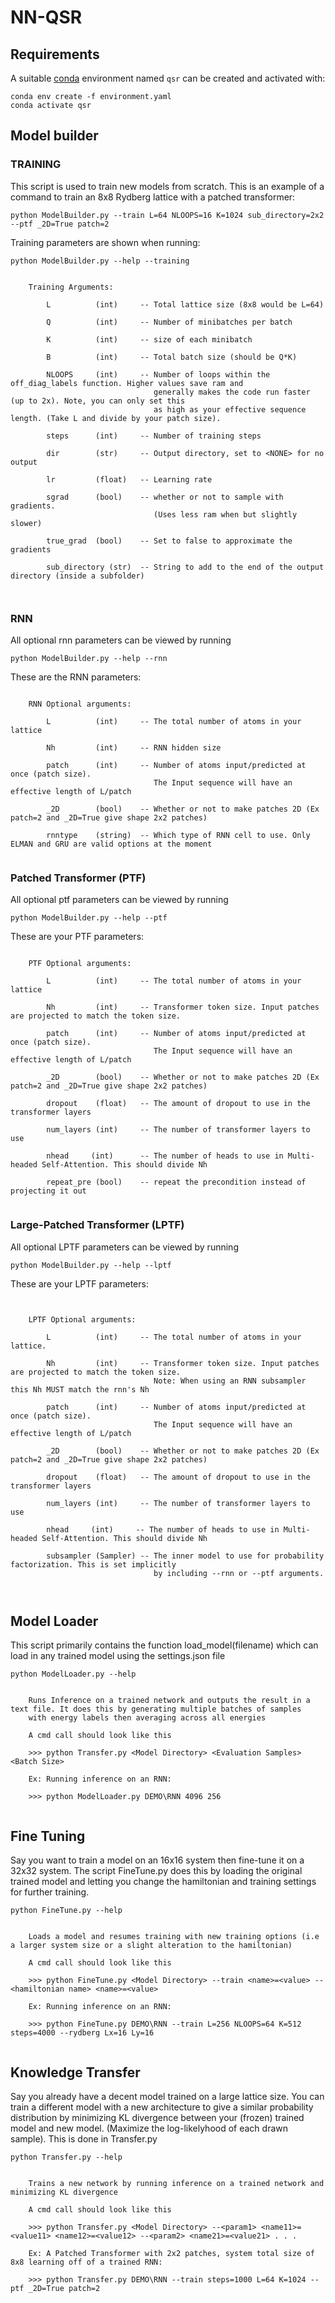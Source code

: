 # NN-QSR

## Requirements
A suitable [conda](https://conda.io/) environment named `qsr` can be created
and activated with:

```
conda env create -f environment.yaml
conda activate qsr
```

## Model builder

### TRAINING

This script is used to train new models from scratch. This is an example of a command
to train an 8x8 Rydberg lattice with a patched transformer:
```
python ModelBuilder.py --train L=64 NLOOPS=16 K=1024 sub_directory=2x2 --ptf _2D=True patch=2
```
Training parameters are shown when running:

```
python ModelBuilder.py --help --training
```

```

    Training Arguments:
    
        L          (int)     -- Total lattice size (8x8 would be L=64)
        
        Q          (int)     -- Number of minibatches per batch
        
        K          (int)     -- size of each minibatch
        
        B          (int)     -- Total batch size (should be Q*K)
        
        NLOOPS     (int)     -- Number of loops within the off_diag_labels function. Higher values save ram and
                                generally makes the code run faster (up to 2x). Note, you can only set this
                                as high as your effective sequence length. (Take L and divide by your patch size).
        
        steps      (int)     -- Number of training steps
        
        dir        (str)     -- Output directory, set to <NONE> for no output
        
        lr         (float)   -- Learning rate
                
        sgrad      (bool)    -- whether or not to sample with gradients. 
                                (Uses less ram when but slightly slower)
                                
        true_grad  (bool)    -- Set to false to approximate the gradients
                                
        sub_directory (str)  -- String to add to the end of the output directory (inside a subfolder)
        
    
```

### RNN

All optional rnn parameters can be viewed by running 

```
python ModelBuilder.py --help --rnn
```

These are the RNN parameters:


```
    
    RNN Optional arguments:
    
        L          (int)     -- The total number of atoms in your lattice
    
        Nh         (int)     -- RNN hidden size
    
        patch      (int)     -- Number of atoms input/predicted at once (patch size).
                                The Input sequence will have an effective length of L/patch
    
        _2D        (bool)    -- Whether or not to make patches 2D (Ex patch=2 and _2D=True give shape 2x2 patches)
    
        rnntype    (string)  -- Which type of RNN cell to use. Only ELMAN and GRU are valid options at the moment
    

```

### Patched Transformer (PTF)


All optional ptf parameters can be viewed by running 

```
python ModelBuilder.py --help --ptf
```

These are your PTF parameters:
```
    
    PTF Optional arguments:
    
        L          (int)     -- The total number of atoms in your lattice
    
        Nh         (int)     -- Transformer token size. Input patches are projected to match the token size.
    
        patch      (int)     -- Number of atoms input/predicted at once (patch size).
                                The Input sequence will have an effective length of L/patch
    
        _2D        (bool)    -- Whether or not to make patches 2D (Ex patch=2 and _2D=True give shape 2x2 patches)
        
        dropout    (float)   -- The amount of dropout to use in the transformer layers
        
        num_layers (int)     -- The number of transformer layers to use
        
        nhead     (int)      -- The number of heads to use in Multi-headed Self-Attention. This should divide Nh
    
        repeat_pre (bool)    -- repeat the precondition instead of projecting it out
    

```

### Large-Patched Transformer (LPTF)


All optional LPTF parameters can be viewed by running 

```
python ModelBuilder.py --help --lptf
```

These are your LPTF parameters:
```
    
    
    LPTF Optional arguments:
    
        L          (int)     -- The total number of atoms in your lattice.
    
        Nh         (int)     -- Transformer token size. Input patches are projected to match the token size.
                                Note: When using an RNN subsampler this Nh MUST match the rnn's Nh
    
        patch      (int)     -- Number of atoms input/predicted at once (patch size).
                                The Input sequence will have an effective length of L/patch
    
        _2D        (bool)    -- Whether or not to make patches 2D (Ex patch=2 and _2D=True give shape 2x2 patches)
        
        dropout    (float)   -- The amount of dropout to use in the transformer layers
        
        num_layers (int)     -- The number of transformer layers to use
        
        nhead     (int)     -- The number of heads to use in Multi-headed Self-Attention. This should divide Nh
        
        subsampler (Sampler) -- The inner model to use for probability factorization. This is set implicitly
                                by including --rnn or --ptf arguments.
    
    

```

## Model Loader

This script primarily contains the function load_model(filename) which can load in any trained model using the settings.json file

```
python ModelLoader.py --help
```


```

    Runs Inference on a trained network and outputs the result in a text file. It does this by generating multiple batches of samples
    with energy labels then averaging across all energies
    
    A cmd call should look like this
    
    >>> python Transfer.py <Model Directory> <Evaluation Samples> <Batch Size>
    
    Ex: Running inference on an RNN:
    
    >>> python ModelLoader.py DEMO\RNN 4096 256
    

```

## Fine Tuning

Say you want to train a model on an 16x16 system then fine-tune it on a 32x32 system. The script FineTune.py does this by loading the original trained model and letting you change the hamiltonian and training settings for further training.


```
python FineTune.py --help
```


```

    Loads a model and resumes training with new training options (i.e a larger system size or a slight alteration to the hamiltonian)
    
    A cmd call should look like this
    
    >>> python FineTune.py <Model Directory> --train <name>=<value> --<hamiltonian name> <name>=<value>
    
    Ex: Running inference on an RNN:
    
    >>> python FineTune.py DEMO\RNN --train L=256 NLOOPS=64 K=512 steps=4000 --rydberg Lx=16 Ly=16
    

```

## Knowledge Transfer

Say you already have a decent model trained on a large lattice size. You can train a different model with a new architecture to give a similar probability distribution by minimizing KL divergence between your (frozen) trained model and new model. (Maximize the log-likelyhood of each drawn sample). This is done in Transfer.py


```
python Transfer.py --help
```


```

    Trains a new network by running inference on a trained network and minimizing KL divergence
    
    A cmd call should look like this
    
    >>> python Transfer.py <Model Directory> --<param1> <name11>=<value11> <name12>=<value12> --<param2> <name21>=<value21> . . .
    
    Ex: A Patched Transformer with 2x2 patches, system total size of 8x8 learning off of a trained RNN:
    
    >>> python Transfer.py DEMO\RNN --train steps=1000 L=64 K=1024 --ptf _2D=True patch=2
    

```
